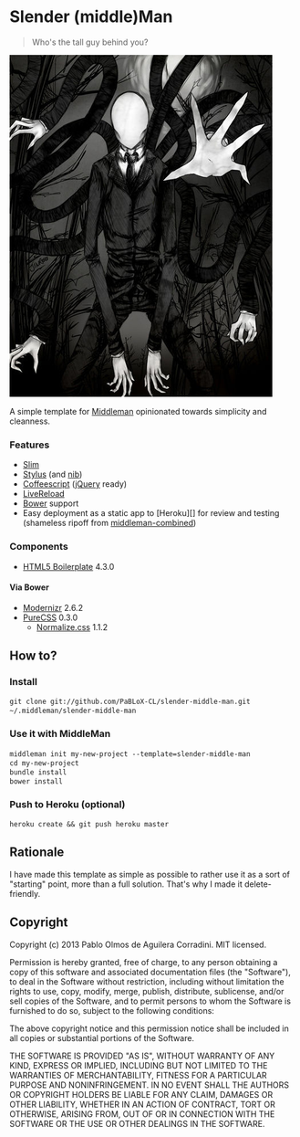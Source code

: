 Slender (middle)Man
===================
> Who's the tall guy behind you?

![Slenderman illustration](slenderman.jpg "The Slender Man")

A simple template for [Middleman][mdm] opinionated towards simplicity and
cleanness.

### Features

+ [Slim][]
+ [Stylus][] (and [nib][])
+ [Coffeescript][] ([jQuery][] ready)
+ [LiveReload][]
+ [Bower][] support
+ Easy deployment as a static app to [Heroku][] for review and testing
  (shameless ripoff from [middleman-combined][])

### Components

+ [HTML5 Boilerplate][h5bp] 4.3.0

#### Via Bower

+ [Modernizr][] 2.6.2
+ [PureCSS][] 0.3.0
    + [Normalize.css][] 1.1.2

How to?
-------

### Install

```shell
git clone git://github.com/PaBLoX-CL/slender-middle-man.git ~/.middleman/slender-middle-man
```

### Use it with MiddleMan

```shell
middleman init my-new-project --template=slender-middle-man
cd my-new-project
bundle install
bower install
```

### Push to Heroku (**optional**)

```shell
heroku create && git push heroku master
```

Rationale
---------

I have made this template as simple as possible to rather use it as a sort of
"starting" point, more than a full solution. That's why I made it
delete-friendly.

Copyright
---------

Copyright (c) 2013 Pablo Olmos de Aguilera Corradini. MIT licensed.

Permission is hereby granted, free of charge, to any person obtaining a copy of
this software and associated documentation files (the "Software"), to deal in
the Software without restriction, including without limitation the rights to
use, copy, modify, merge, publish, distribute, sublicense, and/or sell copies of
the Software, and to permit persons to whom the Software is furnished to do so,
subject to the following conditions:

The above copyright notice and this permission notice shall be included in all
copies or substantial portions of the Software.

THE SOFTWARE IS PROVIDED "AS IS", WITHOUT WARRANTY OF ANY KIND, EXPRESS OR
IMPLIED, INCLUDING BUT NOT LIMITED TO THE WARRANTIES OF MERCHANTABILITY, FITNESS
FOR A PARTICULAR PURPOSE AND NONINFRINGEMENT. IN NO EVENT SHALL THE AUTHORS OR
COPYRIGHT HOLDERS BE LIABLE FOR ANY CLAIM, DAMAGES OR OTHER LIABILITY, WHETHER
IN AN ACTION OF CONTRACT, TORT OR OTHERWISE, ARISING FROM, OUT OF OR IN
CONNECTION WITH THE SOFTWARE OR THE USE OR OTHER DEALINGS IN THE SOFTWARE.

[mdm]: http://middlemanapp.com/
[Slim]: http://slim-lang.com/
[Stylus]: http://learnboost.github.io/stylus/
[nib]: http://visionmedia.github.io/nib/
[Coffeescript]: http://coffeescript.org/
[jQuery]: http://jquery.com/
[LiveReload]: http://livereload.com/
[Bower]: http://bower.io/
[middleman-combined]: https://github.com/nathanlong/middleman-combined/
[h5bp]: http://html5boilerplate.com/
[Normalize.css]: http://git.io/normalize/
[Modernizr]: http://modernizr.com/
[PureCSS]: http://purecss.io/

